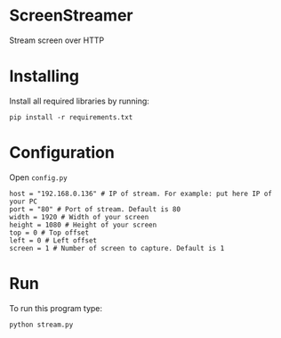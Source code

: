# ScreenStreamer
Stream screen over HTTP

Installing
==========

Install all required libraries by running:

    pip install -r requirements.txt
    
Configuration
=============

Open `config.py`

    host = "192.168.0.136" # IP of stream. For example: put here IP of your PC
    port = "80" # Port of stream. Default is 80
    width = 1920 # Width of your screen
    height = 1080 # Height of your screen
    top = 0 # Top offset
    left = 0 # Left offset
    screen = 1 # Number of screen to capture. Default is 1

Run
===

To run this program type:

    python stream.py
